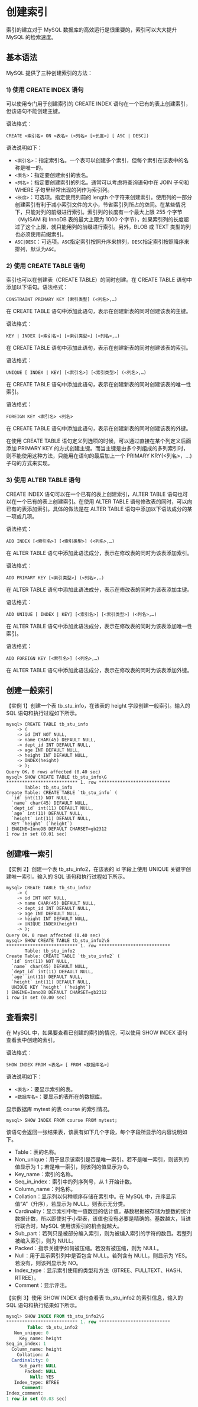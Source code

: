 # 创建索引

索引的建立对于 MySQL 数据库的高效运行是很重要的，索引可以大大提升 MySQL 的检索速度。

##  基本语法

 MySQL 提供了三种创建索引的方法：

###  1\) 使用 CREATE INDEX 语句

 可以使用专门用于创建索引的 CREATE INDEX 语句在一个已有的表上创建索引，但该语句不能创建主键。

 语法格式：

```text
CREATE <索引名> ON <表名> (<列名> [<长度>] [ ASC | DESC])
```

 语法说明如下：

*  `<索引名>`：指定索引名。一个表可以创建多个索引，但每个索引在该表中的名称是唯一的。
*  `<表名>`：指定要创建索引的表名。
*  `<列名>`：指定要创建索引的列名。通常可以考虑将查询语句中在 JOIN 子句和 WHERE 子句里经常出现的列作为索引列。
*  `<长度>`：可选项。指定使用列前的 length 个字符来创建索引。使用列的一部分创建索引有利于减小索引文件的大小，节省索引列所占的空间。在某些情况下，只能对列的前缀进行索引。索引列的长度有一个最大上限 255 个字节（MyISAM 和 InnoDB 表的最大上限为 1000 个字节），如果索引列的长度超过了这个上限，就只能用列的前缀进行索引。另外，BLOB 或 TEXT 类型的列也必须使用前缀索引。
*  `ASC|DESC`：可选项。`ASC`指定索引按照升序来排列，`DESC`指定索引按照降序来排列，默认为`ASC`。

###  2\) 使用 CREATE TABLE 语句

 索引也可以在创建表（CREATE TABLE）的同时创建。在 CREATE TABLE 语句中添加以下语句。语法格式：

```text
CONSTRAINT PRIMARY KEY [索引类型] (<列名>,…)
```

 在 CREATE TABLE 语句中添加此语句，表示在创建新表的同时创建该表的主键。

 语法格式：

```text
KEY | INDEX [<索引名>] [<索引类型>] (<列名>,…)
```

 在 CREATE TABLE 语句中添加此语句，表示在创建新表的同时创建该表的索引。

 语法格式：

```text
UNIQUE [ INDEX | KEY] [<索引名>] [<索引类型>] (<列名>,…)
```

 在 CREATE TABLE 语句中添加此语句，表示在创建新表的同时创建该表的唯一性索引。

 语法格式：

```text
FOREIGN KEY <索引名> <列名>
```

 在 CREATE TABLE 语句中添加此语句，表示在创建新表的同时创建该表的外键。

 在使用 CREATE TABLE 语句定义列选项的时候，可以通过直接在某个列定义后面添加 PRIMARY KEY 的方式创建主键。而当主键是由多个列组成的多列索引时，则不能使用这种方法，只能用在语句的最后加上一个 PRIMARY KRY\(&lt;列名&gt;，…\) 子句的方式来实现。

###  3\) 使用 ALTER TABLE 语句

 CREATE INDEX 语句可以在一个已有的表上创建索引，ALTER TABLE 语句也可以在一个已有的表上创建索引。在使用 ALTER TABLE 语句修改表的同时，可以向已有的表添加索引。具体的做法是在 ALTER TABLE 语句中添加以下语法成分的某一项或几项。

 语法格式：

```text
ADD INDEX [<索引名>] [<索引类型>] (<列名>,…)
```

 在 ALTER TABLE 语句中添加此语法成分，表示在修改表的同时为该表添加索引。

 语法格式：

```text
ADD PRIMARY KEY [<索引类型>] (<列名>,…)
```

 在 ALTER TABLE 语句中添加此语法成分，表示在修改表的同时为该表添加主键。

 语法格式：

```text
ADD UNIQUE [ INDEX | KEY] [<索引名>] [<索引类型>] (<列名>,…)
```

 在 ALTER TABLE 语句中添加此语法成分，表示在修改表的同时为该表添加唯一性索引。

 语法格式：

```text
ADD FOREIGN KEY [<索引名>] (<列名>,…)
```

 在 ALTER TABLE 语句中添加此语法成分，表示在修改表的同时为该表添加外键。

##  创建一般索引

 【实例 1】创建一个表 tb\_stu\_info，在该表的 height 字段创建一般索引。输入的 SQL 语句和执行过程如下所示。

```text
mysql> CREATE TABLE tb_stu_info
    -> (
    -> id INT NOT NULL,
    -> name CHAR(45) DEFAULT NULL,
    -> dept_id INT DEFAULT NULL,
    -> age INT DEFAULT NULL,
    -> height INT DEFAULT NULL,
    -> INDEX(height)
    -> );
Query OK，0 rows affected (0.40 sec)
mysql> SHOW CREATE TABLE tb_stu_info\G
*************************** 1. row ***************************
       Table: tb_stu_info
Create Table: CREATE TABLE `tb_stu_info` (
  `id` int(11) NOT NULL,
  `name` char(45) DEFAULT NULL,
  `dept_id` int(11) DEFAULT NULL,
  `age` int(11) DEFAULT NULL,
  `height` int(11) DEFAULT NULL,
  KEY `height` (`height`)
) ENGINE=InnoDB DEFAULT CHARSET=gb2312
1 row in set (0.01 sec)
```

##  创建唯一索引

 【实例 2】创建一个表 tb\_stu\_info2，在该表的 id 字段上使用 UNIQUE 关键字创建唯一索引。输入的 SQL 语句和执行过程如下所示。

```text
mysql> CREATE TABLE tb_stu_info2
    -> (
    -> id INT NOT NULL,
    -> name CHAR(45) DEFAULT NULL,
    -> dept_id INT DEFAULT NULL,
    -> age INT DEFAULT NULL,
    -> height INT DEFAULT NULL,
    -> UNIQUE INDEX(height)
    -> );
Query OK，0 rows affected (0.40 sec)
mysql> SHOW CREATE TABLE tb_stu_info2\G
*************************** 1. row ***************************
       Table: tb_stu_info2
Create Table: CREATE TABLE `tb_stu_info2` (
  `id` int(11) NOT NULL,
  `name` char(45) DEFAULT NULL,
  `dept_id` int(11) DEFAULT NULL,
  `age` int(11) DEFAULT NULL,
  `height` int(11) DEFAULT NULL,
  UNIQUE KEY `height` (`height`)
) ENGINE=InnoDB DEFAULT CHARSET=gb2312
1 row in set (0.00 sec)
```

##  查看索引

 在 MySQL 中，如果要查看已创建的索引的情况，可以使用 SHOW INDEX 语句查看表中创建的索引。

 语法格式：

```text
SHOW INDEX FROM <表名> [ FROM <数据库名>]
```

 语法说明如下：

*  `<表名>`：要显示索引的表。
*  `<数据库名>`：要显示的表所在的数据库。

 显示数据库 mytest 的表 course 的索引情况。

```text
mysql> SHOW INDEX FROM course FROM mytest;
```

 该语句会返回一张结果表，该表有如下几个字段，每个字段所显示的内容说明如下。

*  Table：表的名称。
*  Non\_unique：用于显示该索引是否是唯一索引。若不是唯一索引，则该列的值显示为 1；若是唯一索引，则该列的值显示为 0。
*  Key\_name：索引的名称。
*  Seq\_in\_index：索引中的列序列号，从 1 开始计数。
*  Column\_name：列名称。
*  Collation：显示列以何种顺序存储在索引中。在 MySQL 中，升序显示值“A”（升序），若显示为 NULL，则表示无分类。
*  Cardinality：显示索引中唯一值数目的估计值。基数根据被存储为整数的统计数据计数，所以即使对于小型表，该值也没有必要是精确的。基数越大，当进行联合时，MySQL 使用该索引的机会就越大。
*  Sub\_part：若列只是被部分编入索引，则为被编入索引的字符的数目。若整列被编入索引，则为 NULL。
*  Packed：指示关键字如何被压缩。若没有被压缩，则为 NULL。
*  Null：用于显示索引列中是否包含 NULL。若列含有 NULL，则显示为 YES。若没有，则该列显示为 NO。
*  Index\_type：显示索引使用的类型和方法（BTREE、FULLTEXT、HASH、RTREE）。
*  Comment：显示评注。

 【实例 3】使用 SHOW INDEX 语句查看表 tb\_stu\_info2 的索引信息，输入的 SQL 语句和执行结果如下所示。

```sql
mysql> SHOW INDEX FROM tb_stu_info2\G
*************************** 1. row ***************************
        Table: tb_stu_info2
   Non_unique: 0
     Key_name: height
Seq_in_index: 1
  Column_name: height
    Collation: A
  Cardinality: 0
     Sub_part: NULL
       Packed: NULL
         Null: YES
   Index_type: BTREE
      Comment:
Index_comment:
1 row in set (0.03 sec)
```

